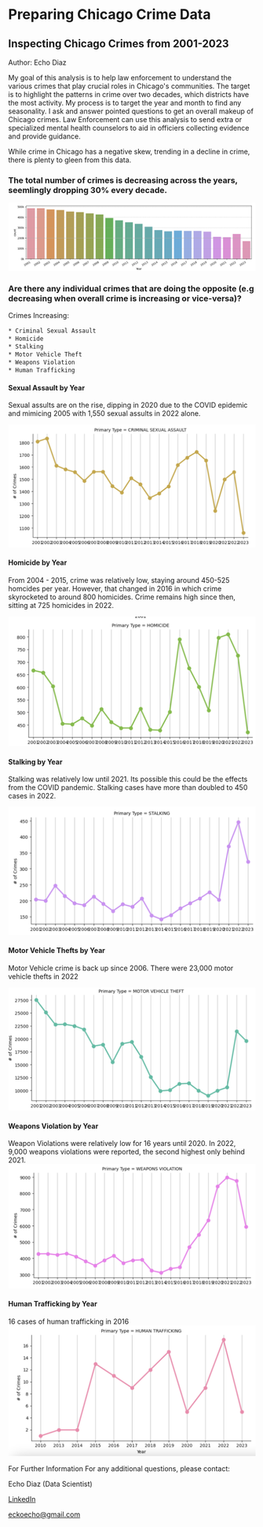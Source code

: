 # Preparing Chicago Crime Data

## Inspecting Chicago Crimes from 2001-2023

Author: Echo Diaz

My goal of this analysis is to help law enforcement to understand the various crimes that play crucial roles in Chicago's communities. The target is to highlight the patterns in crime over two decades, which districts have the most activity. My process is to target the year and month to find any seasonality. I ask and answer pointed questions to get an overall makeup of Chicago crimes. Law Enforcement can use this analysis to send extra or specialized mental health counselors to aid in officiers collecting evidence and provide guidance.

While crime in Chicago has a negative skew, trending in a decline in crime, there is plenty to gleen from this data.

### The total number of crimes is decreasing across the years, seemlingly dropping 30% every decade.

![Crime by Year](/Data/Images/screenshot7.png)


### **Are there any individual crimes that are doing the opposite (e.g decreasing when overall crime is increasing or vice-versa)?**

Crimes Increasing:

    * Criminal Sexual Assault
    * Homicide 
    * Stalking
    * Motor Vehicle Theft
    * Weapons Violation
    * Human Trafficking


#### Sexual Assault by Year
Sexual assults are on the rise, dipping in 2020 due to the COVID epidemic and mimicing 2005 with 1,550 sexual assults in 2022 alone.

![Sexual Assault by Year](/Data/Images/screenshot1.png)

    
#### Homicide by Year
From 2004 - 2015, crime was relatively low, staying around 450-525 homcides per year. However, that changed in 2016 in which crime skyrocketed to around 800 homicides. Crime remains high since then, sitting at 725 homicides in 2022.

![Homicide by Year](/Data/Images/screenshot2.png)

#### Stalking by Year
Stalking was relatively low until 2021. Its possible this could be the effects from the COVID pandemic.  Stalking cases have more than doubled to 450 cases in 2022.

![Stalking Assault by Year](/Data/Images/screenshot3.png)


#### Motor Vehicle Thefts by Year
Motor Vehicle crime is back up since 2006. There were 23,000 motor vehicle thefts in 2022

![Motor Vehicle Thefts](/Data/Images/screenshot4.png)

#### Weapons Violation by Year
Weapon Violations were relatively low for 16 years until 2020. In 2022, 9,000 weapons violations were reported, the second highest only behind 2021.
![Weapons Violation by Year](/Data/Images/screenshot5.png)

#### Human Trafficking by Year
16 cases of human trafficking in 2016
![Human Trafficking by Year](/Data/Images/screenshot6.png)


For Further Information
For any additional questions, please contact:

Echo Diaz (Data Scientist) 

[LinkedIn](https://www.linkedin.com/in/virtual-echo/)

eckoecho@gmail.com
